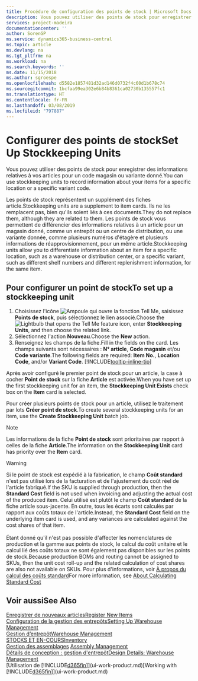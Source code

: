 ```yaml
---
title: Procédure de configuration des points de stock | Microsoft Docs
description: Vous pouvez utiliser des points de stock pour enregistrer des informations relatives à vos articles pour un code magasin ou variante donné.
services: project-madeira
documentationcenter: ''
author: SorenGP
ms.service: dynamics365-business-central
ms.topic: article
ms.devlang: na
ms.tgt_pltfrm: na
ms.workload: na
ms.search.keywords: ''
ms.date: 11/15/2018
ms.author: sgroespe
ms.openlocfilehash: d5582e1857481d32ad146d0732f4c60d1b678c74
ms.sourcegitcommit: 1bcfaa99ea302e6b84b8361ca02730b135557fc1
ms.translationtype: HT
ms.contentlocale: fr-FR
ms.lasthandoff: 03/08/2019
ms.locfileid: "797887"
---
```

# <a name="set-up-stockkeeping-units"></a><span data-ttu-id="fb7f4-103">Configurer des points de stock</span><span class="sxs-lookup"><span data-stu-id="fb7f4-103">Set Up Stockkeeping Units</span></span>
<span data-ttu-id="fb7f4-104">Vous pouvez utiliser des points de stock pour enregistrer des informations relatives à vos articles pour un code magasin ou variante donné.</span><span class="sxs-lookup"><span data-stu-id="fb7f4-104">You can use stockkeeping units to record information about your items for a specific location or a specific variant code.</span></span>  

 <span data-ttu-id="fb7f4-105">Les points de stock représentent un supplément des fiches article.</span><span class="sxs-lookup"><span data-stu-id="fb7f4-105">Stockkeeping units are a supplement to item cards.</span></span> <span data-ttu-id="fb7f4-106">Ils ne les remplacent pas, bien qu'ils soient liés à ces documents.</span><span class="sxs-lookup"><span data-stu-id="fb7f4-106">They do not replace them, although they are related to them.</span></span> <span data-ttu-id="fb7f4-107">Les points de stock vous permettent de différencier des informations relatives à un article pour un magasin donné, comme un entrepôt ou un centre de distribution, ou une variante donnée, comme plusieurs numéros d'étagère et plusieurs informations de réapprovisionnement, pour un même article.</span><span class="sxs-lookup"><span data-stu-id="fb7f4-107">Stockkeeping units allow you to differentiate information about an item for a specific location, such as a warehouse or distribution center, or a specific variant, such as different shelf numbers and different replenishment information, for the same item.</span></span>  

## <a name="to-set-up-a-stockkeeping-unit"></a><span data-ttu-id="fb7f4-108">Pour configurer un point de stock</span><span class="sxs-lookup"><span data-stu-id="fb7f4-108">To set up a stockkeeping unit</span></span>  

1.  <span data-ttu-id="fb7f4-109">Choisissez l'icône ![Ampoule qui ouvre la fonction Tell Me](media/ui-search/search_small.png "Dites-moi ce que vous voulez faire"), saisissez **Points de stock**, puis sélectionnez le lien associé.</span><span class="sxs-lookup"><span data-stu-id="fb7f4-109">Choose the ![Lightbulb that opens the Tell Me feature](media/ui-search/search_small.png "Tell me what you want to do") icon, enter **Stockkeeping Units**, and then choose the related link.</span></span>  
2.  <span data-ttu-id="fb7f4-110">Sélectionnez l'action **Nouveau**.</span><span class="sxs-lookup"><span data-stu-id="fb7f4-110">Choose the **New** action.</span></span>  
3.  <span data-ttu-id="fb7f4-111">Renseignez les champs de la fiche.</span><span class="sxs-lookup"><span data-stu-id="fb7f4-111">Fill in the fields on the card.</span></span> <span data-ttu-id="fb7f4-112">Les champs suivants sont nécessaires : **N° article**, **Code magasin** et/ou **Code variante**.</span><span class="sxs-lookup"><span data-stu-id="fb7f4-112">The following fields are required: **Item No.**, **Location Code**, and/or **Variant Code**.</span></span> [!INCLUDE[tooltip-inline-tip](includes/tooltip-inline-tip_md.md)]  

<span data-ttu-id="fb7f4-113">Après avoir configuré le premier point de stock pour un article, la case à cocher **Point de stock** sur la fiche **Article** est activée.</span><span class="sxs-lookup"><span data-stu-id="fb7f4-113">When you have set up the first stockkeeping unit for an item, the **Stockkeeping Unit Exists** check box on the **Item** card is selected.</span></span>  

<span data-ttu-id="fb7f4-114">Pour créer plusieurs points de stock pour un article, utilisez le traitement par lots **Créer point de stock**.</span><span class="sxs-lookup"><span data-stu-id="fb7f4-114">To create several stockkeeping units for an item, use the **Create Stockkeeping Unit** batch job.</span></span>  

> [!NOTE]  
>  <span data-ttu-id="fb7f4-115">Les informations de la fiche **Point de stock** sont prioritaires par rapport à celles de la fiche **Article**.</span><span class="sxs-lookup"><span data-stu-id="fb7f4-115">The information on the **Stockkeeping Unit** card has priority over the **Item** card.</span></span>

> [!Warning]
> <span data-ttu-id="fb7f4-116">Si le point de stock est expédié à la fabrication, le champ **Coût standard** n'est pas utilisé lors de la facturation et de l'ajustement du coût réel de l'article fabriqué.</span><span class="sxs-lookup"><span data-stu-id="fb7f4-116">If the SKU is supplied through production, then the **Standard Cost** field is not used when invoicing and adjusting the actual cost of the produced item.</span></span> <span data-ttu-id="fb7f4-117">Celui utilisé est plutôt le champ **Coût standard** de la fiche article sous-jacente. En outre, tous les écarts sont calculés par rapport aux coûts totaux de l'article.</span><span class="sxs-lookup"><span data-stu-id="fb7f4-117">Instead, the **Standard Cost** field on the underlying item card is used, and any variances are calculated against the cost shares of that item.</span></span><br /><br />
> <span data-ttu-id="fb7f4-118">Étant donné qu'il n'est pas possible d'affecter les nomenclatures de production et la gamme aux points de stock, le calcul du coût unitaire et le calcul lié des coûts totaux ne sont également pas disponibles sur les points de stock.</span><span class="sxs-lookup"><span data-stu-id="fb7f4-118">Because production BOMs and routing cannot be assigned to SKUs, then the unit cost roll-up and the related calculation of cost shares are also not available on SKUs.</span></span> <span data-ttu-id="fb7f4-119">Pour plus d'informations, voir [À propos du calcul des coûts standard](finance-about-calculating-standard-cost.md)</span><span class="sxs-lookup"><span data-stu-id="fb7f4-119">For more information, see [About Calculating Standard Cost](finance-about-calculating-standard-cost.md)</span></span>

## <a name="see-also"></a><span data-ttu-id="fb7f4-120">Voir aussi</span><span class="sxs-lookup"><span data-stu-id="fb7f4-120">See Also</span></span>  
[<span data-ttu-id="fb7f4-121">Enregistrer de nouveaux articles</span><span class="sxs-lookup"><span data-stu-id="fb7f4-121">Register New Items</span></span>](inventory-how-register-new-items.md)  
[<span data-ttu-id="fb7f4-122">Configuration de la gestion des entrepôts</span><span class="sxs-lookup"><span data-stu-id="fb7f4-122">Setting Up Warehouse Management</span></span>](warehouse-setup-warehouse.md)  
[<span data-ttu-id="fb7f4-123">Gestion d’entrepôt</span><span class="sxs-lookup"><span data-stu-id="fb7f4-123">Warehouse Management</span></span>](warehouse-manage-warehouse.md)  
[<span data-ttu-id="fb7f4-124">STOCKS ET EN-COURS</span><span class="sxs-lookup"><span data-stu-id="fb7f4-124">Inventory</span></span>](inventory-manage-inventory.md)  
<span data-ttu-id="fb7f4-125">[Gestion des assemblages](assembly-assemble-items.md)  </span><span class="sxs-lookup"><span data-stu-id="fb7f4-125">[Assembly Management](assembly-assemble-items.md)  </span></span>  
[<span data-ttu-id="fb7f4-126">Détails de conception : gestion d'entrepôt</span><span class="sxs-lookup"><span data-stu-id="fb7f4-126">Design Details: Warehouse Management</span></span>](design-details-warehouse-management.md)  
<span data-ttu-id="fb7f4-127">[Utilisation de [!INCLUDE[d365fin](includes/d365fin_md.md)]](ui-work-product.md)</span><span class="sxs-lookup"><span data-stu-id="fb7f4-127">[Working with [!INCLUDE[d365fin](includes/d365fin_md.md)]](ui-work-product.md)</span></span>  
